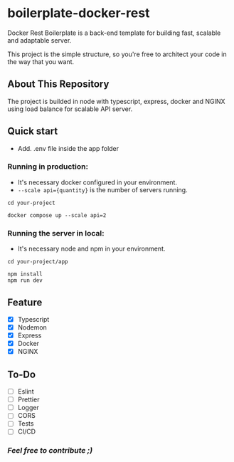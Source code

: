 # boilerplate-docker-rest

Docker Rest Boilerplate is a back-end template for building fast, scalable and adaptable server.

This project is the simple structure, so you're free to architect your code in the way that you want.

## About This Repository

The project is builded in node with typescript, express, docker and NGINX using load balance for scalable API server.

## Quick start
- Add. .env file inside the app folder

### Running in production:
- It's necessary docker configured in your environment.
- ```--scale api={quantity}``` is the number of servers running.

```
cd your-project

docker compose up --scale api=2
```
### Running the server in local:
- It's necessary node and npm in your environment.
```
cd your-project/app

npm install
npm run dev
```

## Feature
- [x] Typescript
- [x] Nodemon
- [x] Express
- [x] Docker
- [x] NGINX

## To-Do
- [ ] Eslint
- [ ] Prettier
- [ ] Logger
- [ ] CORS
- [ ] Tests
- [ ] CI/CD

### _Feel free to contribute ;)_

